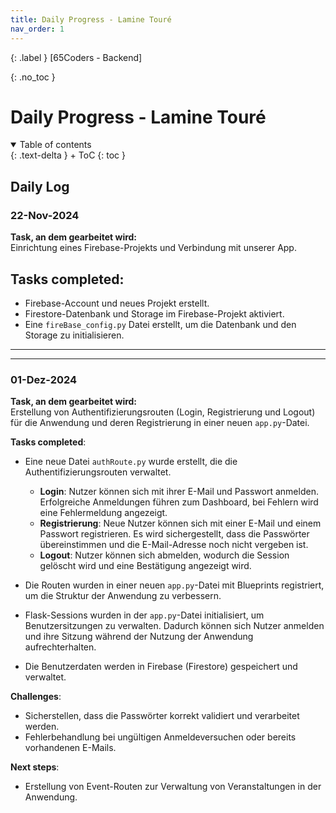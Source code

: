 ```yaml
---
title: Daily Progress - Lamine Touré
nav_order: 1
---
```


{: .label }
[65Coders - Backend]

{: .no_toc }
# Daily Progress - Lamine Touré

<details open markdown="block">
{: .text-delta }
<summary>Table of contents</summary>
+ ToC
{: toc }
</details>

## Daily Log

### 22-Nov-2024

**Task, an dem gearbeitet wird:**  
Einrichtung eines Firebase-Projekts und Verbindung mit unserer App.  

**Tasks completed**:  
-  
  - Firebase-Account und neues Projekt erstellt.  
  - Firestore-Datenbank und Storage im Firebase-Projekt aktiviert.  
  - Eine `fireBase_config.py` Datei erstellt, um die Datenbank und den Storage zu initialisieren.  
---
---
### 01-Dez-2024

**Task, an dem gearbeitet wird:**  
Erstellung von Authentifizierungsrouten (Login, Registrierung und Logout) für die Anwendung und deren Registrierung in einer neuen `app.py`-Datei.

**Tasks completed**:  
- Eine neue Datei `authRoute.py` wurde erstellt, die die Authentifizierungsrouten verwaltet.  
  - **Login**: Nutzer können sich mit ihrer E-Mail und Passwort anmelden. Erfolgreiche Anmeldungen führen zum Dashboard, bei Fehlern wird eine Fehlermeldung angezeigt.  
  - **Registrierung**: Neue Nutzer können sich mit einer E-Mail und einem Passwort registrieren. Es wird sichergestellt, dass die Passwörter übereinstimmen und die E-Mail-Adresse noch nicht vergeben ist.  
  - **Logout**: Nutzer können sich abmelden, wodurch die Session gelöscht wird und eine Bestätigung angezeigt wird.  

- Die Routen wurden in einer neuen `app.py`-Datei mit Blueprints registriert, um die Struktur der Anwendung zu verbessern.  
- Flask-Sessions wurden in der `app.py`-Datei initialisiert, um Benutzersitzungen zu verwalten. Dadurch können sich Nutzer anmelden und ihre Sitzung während der Nutzung der Anwendung aufrechterhalten.  
- Die Benutzerdaten werden in Firebase (Firestore) gespeichert und verwaltet.

**Challenges**:  
- Sicherstellen, dass die Passwörter korrekt validiert und verarbeitet werden.
- Fehlerbehandlung bei ungültigen Anmeldeversuchen oder bereits vorhandenen E-Mails.

**Next steps**:  
- Erstellung von Event-Routen zur Verwaltung von Veranstaltungen in der Anwendung.  


